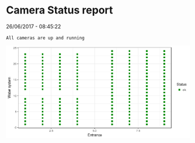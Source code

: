 Camera Status report
================
26/06/2017 - 08:45:22

    All cameras are up and running

![](camreport_files/figure-markdown_github/unnamed-chunk-2-1.png)
